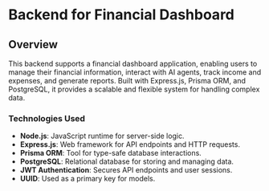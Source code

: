 # Backend for Financial Dashboard

## Overview

This backend supports a financial dashboard application, enabling users to manage their financial information, interact with AI agents, track income and expenses, and generate reports. Built with Express.js, Prisma ORM, and PostgreSQL, it provides a scalable and flexible system for handling complex data.

### **Technologies Used**

- **Node.js**: JavaScript runtime for server-side logic.
- **Express.js**: Web framework for API endpoints and HTTP requests.
- **Prisma ORM**: Tool for type-safe database interactions.
- **PostgreSQL**: Relational database for storing and managing data.
- **JWT Authentication**: Secures API endpoints and user sessions.
- **UUID**: Used as a primary key for models.
